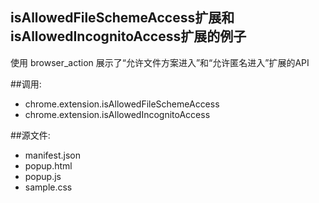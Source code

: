 isAllowedFileSchemeAccess扩展和isAllowedIncognitoAccess扩展的例子
---------------------
使用 browser_action
展示了“允许文件方案进入”和“允许匿名进入”扩展的API

##调用:
 - chrome.extension.isAllowedFileSchemeAccess
 - chrome.extension.isAllowedIncognitoAccess

##源文件:
 - manifest.json
 - popup.html
 - popup.js
 - sample.css
